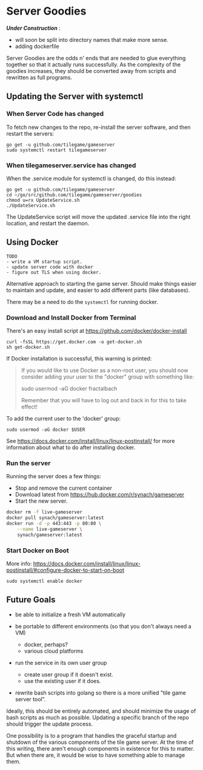 Server Goodies
==============

***Under Construction*** :
- will soon be split into directory names that make more sense.
- adding dockerfile

Server Goodies are the odds n' ends that are needed to glue everything together
so that it actually runs successfully.  As the complexity of the goodies
increases, they should be converted away from scripts and rewritten as
full programs.



Updating the Server with systemctl
-------------------

### When Server Code has changed

To fetch new changes to the repo, re-install the server software, and then
restart the servers:

	go get -u github.com/tilegame/gameserver
	sudo systemctl restart tilegameserver



### When tilegameserver.service has changed

When the .service module for systemctl is changed, do this instead:

	go get -u github.com/tilegame/gameserver
	cd ~/go/src/github.com/tilegame/gameserver/goodies
	chmod u=rx UpdateService.sh
	./UpdateService.sh

The UpdateService script will move the updated .service file into
the right location, and restart the daemon.





Using Docker
--------------------------

	TODO
	- write a VM startup script.
	- update server code with docker
	- figure out TLS when using docker.

Alternative approach to starting the game server.
Should make things easier to maintain and update,
and easier to add different parts (like databases).

There may be a need to do the `systemctl` for running docker.


### Download and Install Docker from Terminal

There's an easy install script at https://github.com/docker/docker-install

	curl -fsSL https://get.docker.com -o get-docker.sh
	sh get-docker.sh

If Docker installation is successful, this warning is printed:

> If you would like to use Docker as a non-root user, you should now consider
adding your user to the "docker" group with something like:
>
> 	sudo usermod -aG docker fractalbach
>
> Remember that you will have to log out and back in for this to take effect!

To add the current user to the 'docker' group:

	sudo usermod -aG docker $USER

See https://docs.docker.com/install/linux/linux-postinstall/
for more information about what to do after installing docker.



### Run the server

Running the server does a few things:

- 	Stop and remove the current container
- 	Download latest from https://hub.docker.com/r/synach/gameserver
-	Start the new server.

~~~bash
docker rm -f live-gameserver
docker pull synach/gameserver:latest
docker run -d -p 443:443 -p 80:80 \
	--name live-gameserver \
	synach/gameserver:latest
~~~


### Start Docker on Boot

More info:  https://docs.docker.com/install/linux/linux-postinstall/#configure-docker-to-start-on-boot

	sudo systemctl enable docker




Future Goals
------------

* be able to initialize a fresh VM automatically

* be portable to different environments (so that you don't always need a VM)
	* docker, perhaps?
	* various cloud platforms

* run the service in its own user group
	* create user group if it doesn't exist.
	* use the existing user if it does.

* rewrite bash scripts into golang so there is a more unified "tile game server tool".



Ideally, this should be entirely automated, and should minimize the
usage of bash scripts as much as possible.  Updating a specific branch
of the repo should trigger the update process.

One possibility is to a program that handles the graceful startup and shutdown
of the various components of the tile game server.  At the time of this writing,
there aren't enough components in existence for this to matter.
But when there are, it would be wise to have something able to manage them.
